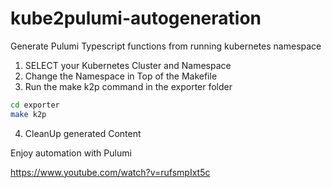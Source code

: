 # kube2pulumi-autogeneration
Generate Pulumi Typescript functions from running kubernetes namespace

1. SELECT your Kubernetes Cluster and Namespace
2. Change the Namespace in Top of the Makefile
3. Run the make k2p command in the exporter folder

```bash
cd exporter
make k2p
````

4. CleanUp generated Content

Enjoy automation with Pulumi


https://www.youtube.com/watch?v=rufsmpIxt5c
